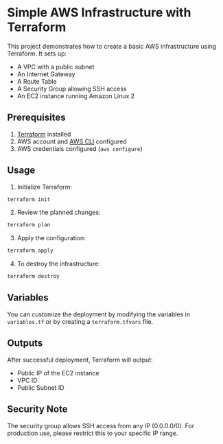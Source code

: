 # Simple AWS Infrastructure with Terraform

This project demonstrates how to create a basic AWS infrastructure using Terraform. It sets up:
- A VPC with a public subnet
- An Internet Gateway
- A Route Table
- A Security Group allowing SSH access
- An EC2 instance running Amazon Linux 2

## Prerequisites

1. [Terraform](https://www.terraform.io/downloads.html) installed
2. AWS account and [AWS CLI](https://aws.amazon.com/cli/) configured
3. AWS credentials configured (`aws configure`)

## Usage

1. Initialize Terraform:
```bash
terraform init
```

2. Review the planned changes:
```bash
terraform plan
```

3. Apply the configuration:
```bash
terraform apply
```

4. To destroy the infrastructure:
```bash
terraform destroy
```

## Variables

You can customize the deployment by modifying the variables in `variables.tf` or by creating a `terraform.tfvars` file.

## Outputs

After successful deployment, Terraform will output:
- Public IP of the EC2 instance
- VPC ID
- Public Subnet ID

## Security Note

The security group allows SSH access from any IP (0.0.0.0/0). For production use, please restrict this to your specific IP range.

